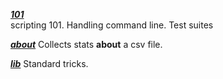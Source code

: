 **_[101](101)_**  
scripting 101. Handling command line. Test suites

**_[about](about)_**
Collects stats **about** a csv file.

**_[lib](lib)_**
Standard tricks.

